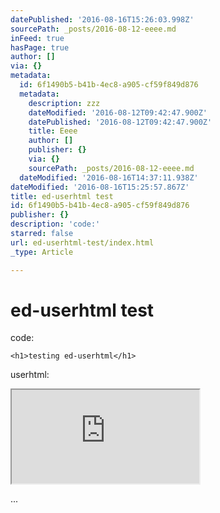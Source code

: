 ```yaml
---
datePublished: '2016-08-16T15:26:03.998Z'
sourcePath: _posts/2016-08-12-eeee.md
inFeed: true
hasPage: true
author: []
via: {}
metadata:
  id: 6f1490b5-b41b-4ec8-a905-cf59f849d876
  metadata:
    description: zzz
    dateModified: '2016-08-12T09:42:47.900Z'
    datePublished: '2016-08-12T09:42:47.900Z'
    title: Eeee
    author: []
    publisher: {}
    via: {}
    sourcePath: _posts/2016-08-12-eeee.md
  dateModified: '2016-08-16T14:37:11.938Z'
dateModified: '2016-08-16T15:25:57.867Z'
title: ed-userhtml test
id: 6f1490b5-b41b-4ec8-a905-cf59f849d876
publisher: {}
description: 'code:'
starred: false
url: ed-userhtml-test/index.html
_type: Article

---
```

# ed-userhtml test

code:

    <h1>testing ed-userhtml</h1> 

userhtml:

<iframe src="https://the-grid.github.io/ed-userhtml/?g=eJyzyTC0K0ktLsnMS1dITdEtLU4tyijJzbHRB4pzAQCa9gno" style=""></iframe>

...